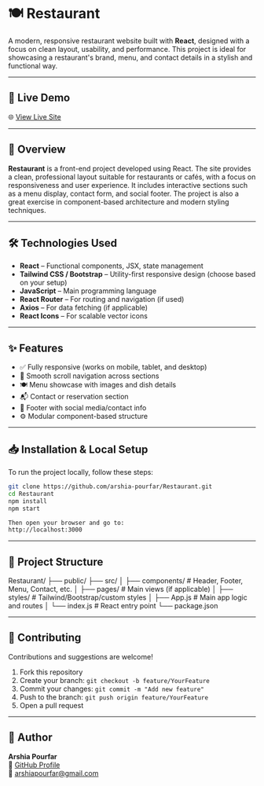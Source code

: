 # 🍽 Restaurant

A modern, responsive restaurant website built with **React**, designed with a focus on clean layout, usability, and performance. This project is ideal for showcasing a restaurant's brand, menu, and contact details in a stylish and functional way.

---

## 🚀 Live Demo

🌐 [View Live Site](https://restaurant-hazel.vercel.app/)

---

## 🧩 Overview

**Restaurant** is a front-end project developed using React. The site provides a clean, professional layout suitable for restaurants or cafés, with a focus on responsiveness and user experience. It includes interactive sections such as a menu display, contact form, and social footer. The project is also a great exercise in component-based architecture and modern styling techniques.

---

## 🛠️ Technologies Used

- **React** – Functional components, JSX, state management
- **Tailwind CSS / Bootstrap** – Utility-first responsive design (choose based on your setup)
- **JavaScript** – Main programming language
- **React Router** – For routing and navigation (if used)
- **Axios** – For data fetching (if applicable)
- **React Icons** – For scalable vector icons

---

## ✨ Features

- ✅ Fully responsive (works on mobile, tablet, and desktop)
- 🔗 Smooth scroll navigation across sections
- 🍽 Menu showcase with images and dish details
- 📬 Contact or reservation section
- 👣 Footer with social media/contact info
- ⚙️ Modular component-based structure

---

## 📥 Installation & Local Setup

To run the project locally, follow these steps:

```bash
git clone https://github.com/arshia-pourfar/Restaurant.git
cd Restaurant
npm install
npm start

Then open your browser and go to:
http://localhost:3000
```
---

## 📂 Project Structure
Restaurant/
├── public/
├── src/
│   ├── components/        # Header, Footer, Menu, Contact, etc.
│   ├── pages/             # Main views (if applicable)
│   ├── styles/            # Tailwind/Bootstrap/custom styles
│   ├── App.js             # Main app logic and routes
│   └── index.js           # React entry point
└── package.json

---

## 🤝 Contributing

Contributions and suggestions are welcome!

1. Fork this repository  
2. Create your branch: `git checkout -b feature/YourFeature`  
3. Commit your changes: `git commit -m "Add new feature"`  
4. Push to the branch: `git push origin feature/YourFeature`  
5. Open a pull request

---

## 👤 Author

**Arshia Pourfar**  
🔗 [GitHub Profile](https://github.com/arshia-pourfar)  
📧 [arshiapourfar@gmail.com](mailto:arshiapourfar@gmail.com)

